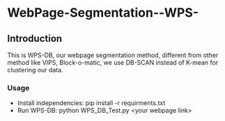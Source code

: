 # WebPage-Segmentation--WPS-

## Introduction
This is WPS-DB, our webpage segmentation method, different from other method like VIPS, Block-o-matic, we use DB-SCAN instead of K-mean for clustering our data.

### Usage
- Install independencies: pip install -r requirments.txt
- Run WPS-DB: python WPS_DB_Test.py \<your webpage link\>
